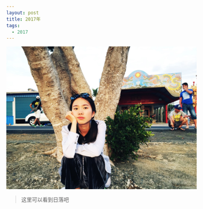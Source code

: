 ```yaml
---
layout: post
title: 2017年
tags:
  - 2017
---
```


![memoriesInTaipei](/media/files/2017/12/03/taipei.jpg)

>这里可以看到日落吧


